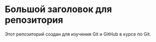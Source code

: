 # Большой заголовок для репозитория
Этот репозиторий создан для изучения Git и GitHub в курсе по Git.
